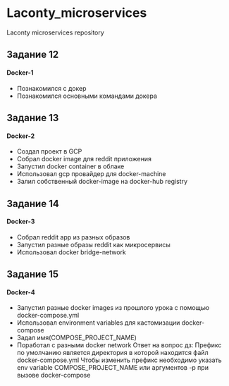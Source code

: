 # Laconty_microservices
Laconty microservices repository

## Задание 12
#### Docker-1

- Познакомился с докер
- Познакомился основными командами докера

## Задание 13
#### Docker-2

- Создал проект в GCP
- Собрал docker image для reddit приложения
- Запустил docker container в облаке
- Использовал gcp провайдер для docker-machine
- Залил собственный docker-image на docker-hub registry

## Задание 14
#### Docker-3

- Собрал reddit app из разных образов
- Запустил разные образы reddit как микросервисы
- Использовал docker bridge-network

## Задание 15
#### Docker-4

- Запустил разные docker images из прошлого урока с помощью docker-compose.yml
- Использовал environment variables для кастомизации docker-compose
- Задал имя(COMPOSE_PROJECT_NAME)
- Поработал с разными docker network
Ответ на вопрос дз:
Префикс по умолчанию является директория в которой находится файл docker-compose.yml
Чтобы изменить префикс необходимо указать env variable COMPOSE_PROJECT_NAME или аргументов -p при вызове docker-compose 
